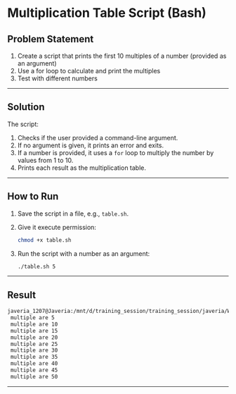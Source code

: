 # Multiplication Table Script (Bash)

##  Problem Statement

1. Create a script that prints the first 10 multiples of a number (provided as an argument)
2. Use a for loop to calculate and print the multiples
3. Test with different numbers

---

##  Solution

The script:

1. Checks if the user provided a command-line argument.
2. If no argument is given, it prints an error and exits.
3. If a number is provided, it uses a `for` loop to multiply the number by values from 1 to 10.
4. Prints each result as the multiplication table.

---

##  How to Run

1. Save the script in a file, e.g., `table.sh`.
2. Give it execute permission:

   ```bash
   chmod +x table.sh
   ```
3. Run the script with a number as an argument:

   ```bash
   ./table.sh 5
   ```

---

##  Result

```bash
javeria_1207@Javeria:/mnt/d/training_session/training_session/javeria/Week_01/lab_03/multiples$ ./multiples.sh 5
 multiple are 5
 multiple are 10
 multiple are 15
 multiple are 20
 multiple are 25
 multiple are 30
 multiple are 35
 multiple are 40
 multiple are 45
 multiple are 50
```

---


